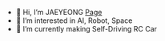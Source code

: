 - 👋 Hi, I’m JAEYEONG [Page](https://arti1117.github.io)
- 👀 I’m interested in AI, Robot, Space
- 🌱 I’m currently making Self-Driving RC Car

<!---
arti1117/arti1117 is a ✨ special ✨ repository because its `README.md` (this file) appears on your GitHub profile.
You can click the Preview link to take a look at your changes.
--->
